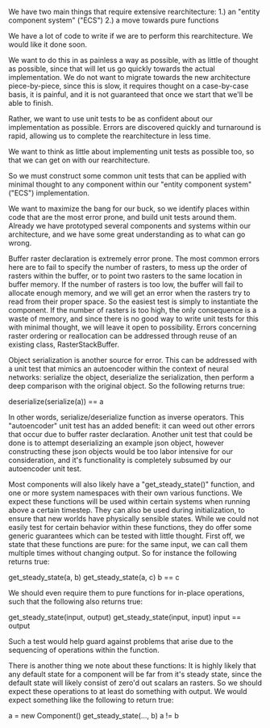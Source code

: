 We have two main things that require extensive rearchitecture:
	1.) an "entity component system" ("ECS") 
	2.) a move towards pure functions

We have a lot of code to write if we are to perform this rearchitecture. 
We would like it done soon.

We want to do this in as painless a way as possible, with as little of thought as possible,
 since that will let us go quickly towards the actual implementation. 
We do not want to migrate towards the new architecture piece-by-piece,
 since this is slow, it requires thought on a case-by-case basis, it is painful,
 and it is not guaranteed that once we start that we'll be able to finish. 

Rather, we want to use unit tests to be as confident about our implementation as possible.
Errors are discovered quickly and turnaround is rapid, 
 allowing us to complete the rearchitecture in less time. 

We want to think as little about implementing unit tests as possible too,
 so that we can get on with our rearchitecture. 

So we must construct some common unit tests that can be applied with minimal thought to 
 any component within our "entity component system" ("ECS") implementation. 

We want to maximize the bang for our buck, so we identify places within code that 
 are the most error prone, and build unit tests around them.
Already we have prototyped several components and systems within our architecture,
 and we have some great understanding as to what can go wrong. 

Buffer raster declaration is extremely error prone.
The most common errors here are to fail to specify the number of rasters, 
 to mess up the order of rasters within the buffer, 
 or to point two rasters to the same location in buffer memory.
If the number of rasters is too low, the buffer will fail to allocate enough memory,
 and we will get an error when the rasters try to read from their proper space.
 So the easiest test is simply to instantiate the component. 
If the number of rasters is too high, the only consequence is a waste of memory,
 and since there is no good way to write unit tests for this with minimal thought,
 we will leave it open to possibility.
Errors concerning raster ordering or reallocation can be addressed through reuse
 of an existing class, RasterStackBuffer. 

Object serialization is another source for error.
This can be addressed with a unit test that mimics an autoencoder within the context of neural networks:
 serialize the object, deserialize the serialization, then perform a deep comparison with the original object.
So the following returns true: 
 
 deserialize(serialize(a)) == a

In other words, serialize/deserialize function as inverse operators. 
This "autoencoder" unit test has an added benefit:
 it can weed out other errors that occur due to buffer raster declaration.
Another unit test that could be done is to attempt deserializing an example json object,
 however constructing these json objects would be too labor intensive for our consideration,
 and it's functionality is completely subsumed by our autoencoder unit test.

Most components will also likely have a "get_steady_state()" function, 
 and one or more system namespaces with their own various functions.
We expect these functions will be used within certain systems when running above a certain timestep. 
They can also be used during initialization, to ensure that new worlds have physically sensible states.
While we could not easily test for certain behavior within these functions, 
 they do offer some generic guarantees which can be tested with little thought.
First off, we state that these functions are pure: 
 for the same input, we can call them multiple times without changing output.
So for instance the following returns true:

  get_steady_state(a, b)
  get_steady_state(a, c)
  b == c

We should even require them to pure functions for in-place operations, 
 such that the following also returns true:

  get_steady_state(input, output)
  get_steady_state(input, input)
  input == output

Such a test would help guard against problems that arise due to the sequencing 
 of operations within the function.

There is another thing we note about these functions:
It is highly likely that any default state for a component will be far from
 it's steady state, since the default state will likely consist of zero'd out scalars an rasters.
So we should expect these operations to at least do something with output. 
We would expect something like the following to return true:

  a = new Component()
  get_steady_state(..., b)
  a != b
